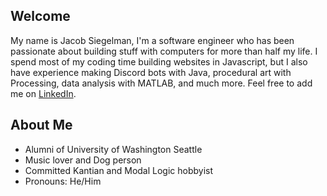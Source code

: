 
## Welcome
My name is Jacob Siegelman, I'm a software engineer who has been passionate about building stuff with computers for more than half my life. I spend most of my coding time building websites in Javascript, but I also have experience making Discord bots with Java, procedural art with Processing, data analysis with MATLAB, and much more. Feel free to add me on [LinkedIn](https://www.linkedin.com/in/jacob-siegelman/).

## About Me
- Alumni of University of Washington Seattle
- Music lover and Dog person
- Committed Kantian and Modal Logic hobbyist
- Pronouns: He/Him



